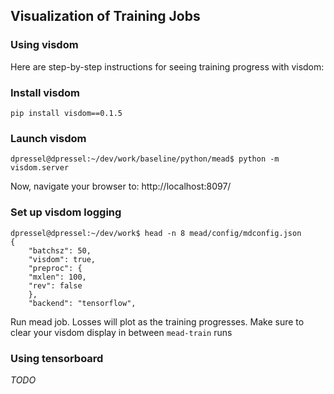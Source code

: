 ## Visualization of Training Jobs

### Using visdom

Here are step-by-step instructions for seeing training progress with visdom:

### Install visdom
```
pip install visdom==0.1.5
```

### Launch visdom

```
dpressel@dpressel:~/dev/work/baseline/python/mead$ python -m visdom.server
```
Now, navigate your browser to: http://localhost:8097/


### Set up visdom logging
```
dpressel@dpressel:~/dev/work$ head -n 8 mead/config/mdconfig.json
{
    "batchsz": 50,
    "visdom": true,
    "preproc": {
	"mxlen": 100,
	"rev": false
    },
    "backend": "tensorflow",
```

Run mead job.  Losses will plot as the training progresses.  Make sure to clear your visdom display in between `mead-train` runs

### Using tensorboard

*TODO*